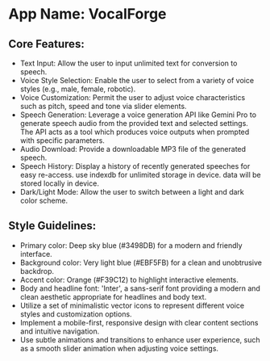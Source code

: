 # **App Name**: VocalForge

## Core Features:

- Text Input: Allow the user to input unlimited text for conversion to speech.
- Voice Style Selection: Enable the user to select from a variety of voice styles (e.g., male, female, robotic).
- Voice Customization: Permit the user to adjust voice characteristics such as pitch, speed and tone via slider elements.
- Speech Generation: Leverage a voice generation API like Gemini Pro to generate speech audio from the provided text and selected settings. The API acts as a tool which produces voice outputs when prompted with specific parameters.
- Audio Download: Provide a downloadable MP3 file of the generated speech.
- Speech History: Display a history of recently generated speeches for easy re-access. use indexdb for unlimited storage in device. data will be stored locally in device.
- Dark/Light Mode: Allow the user to switch between a light and dark color scheme.

## Style Guidelines:

- Primary color: Deep sky blue (#3498DB) for a modern and friendly interface.
- Background color: Very light blue (#EBF5FB) for a clean and unobtrusive backdrop.
- Accent color: Orange (#F39C12) to highlight interactive elements.
- Body and headline font: 'Inter', a sans-serif font providing a modern and clean aesthetic appropriate for headlines and body text.
- Utilize a set of minimalistic vector icons to represent different voice styles and customization options.
- Implement a mobile-first, responsive design with clear content sections and intuitive navigation.
- Use subtle animations and transitions to enhance user experience, such as a smooth slider animation when adjusting voice settings.
